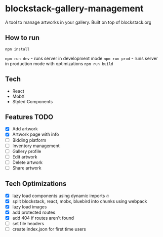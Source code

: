 # blockstack-gallery-management
A tool to manage artworks in your gallery. Built on top of blockstack.org

## How to run
`npm install`

`npm run dev` - runs server in development mode
`npm run prod` - runs server in production mode with optimizations
`npm run build`

## Tech
- React
- MobX
- Styled Components

## Features TODO
- [x] Add artwork
- [x] Artwork page with info
- [ ] Bidding platform
- [ ] Inventory management
- [ ] Gallery profile
- [ ] Edit artwork
- [ ] Delete artwork
- [ ] Share artwork

## Tech Optimizations
- [x] lazy load components using dynamic imports 🔥
- [x] split blockstack, react, mobx, bluebird into chunks using webpack
- [x] lazy load images
- [x] add protected routes
- [x] add 404 if routes aren't found
- [ ] set file headers
- [ ] create index.json for first time users
